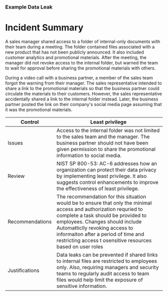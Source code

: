 ### Example Data Leak 

# Incident Summary 

A sales manager shared access to a folder of internal-only documents with their
team during a meeting. The folder contained files associated with a new product that has not been
publicly announced. It also included customer analytics and promotional materials. After the meeting,
the manager did not revoke access to the internal folder, but warned the team to wait for approval
before sharing the promotional materials with others.

During a video call with a business partner, a member of the sales team forgot the warning from their
manager. The sales representative intended to share a link to the promotional materials so that the
business partner could circulate the materials to their customers. However, the sales representative
accidentally shared a link to the internal folder instead. Later, the business partner posted the link on
their company's social media page assuming that it was the promotional materials.


| Control                              | Least privilege |
|--------------------------------------|-----------------|
| Issues                               | Access to the internal folder was not limited to the sales team and the manager. The business partner should not have been given permission to share the promotional information to social media.              |
| Review                               | NIST SP 800-53: AC-6 addresses how an organization can protect their data privacy by implementing least privilege. It also suggests control enhancements to improve the effectiveness of least privilege.  | 
| Recommendations                      |  The recommendation for this situation would be to ensure that only the minimal access and authorization requried to complete a task should be provided to employees. Changes should include Automatticlly revoking access to informaiton after a period of time and restricting access t osensitive resources based on user roles               |
| Justifications                       | Data leaks can be prevented if shared links to internal files are restricted to employees only. Also, requiring managers and security teams to regularly audit access to team files would help limit the exposure of sensitive information.              |
